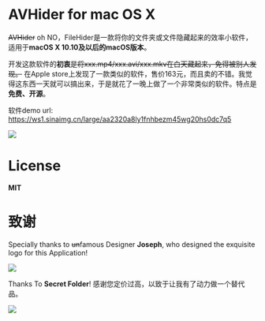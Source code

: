 # AVHider for mac OS X
~~AVHider~~ oh NO，FileHider是一款将你的文件夹或文件隐藏起来的效率小软件，适用于**macOS X 10.10及以后的macOS版本**。

开发这款软件的**初衷**是~~将xxx.mp4/xxx.avi/xxx.mkv在白天藏起来，免得被别人发现。~~ 在Apple store上发现了一款类似的软件，售价163元，而且卖的不错。我觉得这东西一天就可以搞出来，于是就花了一晚上做了一个非常类似的软件。特点是**免费、开源**。

软件demo url: https://ws1.sinaimg.cn/large/aa2320a8ly1fnhbezm45wg20hs0dc7q5

![](https://ws1.sinaimg.cn/large/aa2320a8ly1fnhbezm45wg20hs0dc7q5)

# License

**MIT**

# 致谢

Specially thanks to ~~un~~famous Designer **Joseph**, who designed the exquisite logo for this Application!

![](https://ws1.sinaimg.cn/large/aa2320a8ly1fnhgwuj4h0j208y08wgls)

Thanks To **Secret Folder**! 感谢您定价过高，以致于让我有了动力做一个替代品。

![](https://ws1.sinaimg.cn/large/aa2320a8ly1fnhba8qhjfj20tz13pq71)
